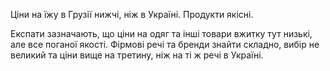 Ціни на їжу в Грузії нижчі, ніж в Україні. Продукти якісні.

Експати зазначають, що ціни на одяг та інші товари вжитку тут низькі, але все поганої якості. Фірмові речі та бренди знайти складно, вибір не великий та ціни вище на третину, ніж на ті ж речі в Україні.